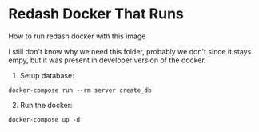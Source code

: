 # Redash Docker That Runs

How to run redash docker with this image

I still don't know why we need this folder, probably we don't since it stays empy, but it was present in developer version of the docker.

1. Setup database:
```
docker-compose run --rm server create_db
```

2. Run the docker:
```
docker-compose up -d
```